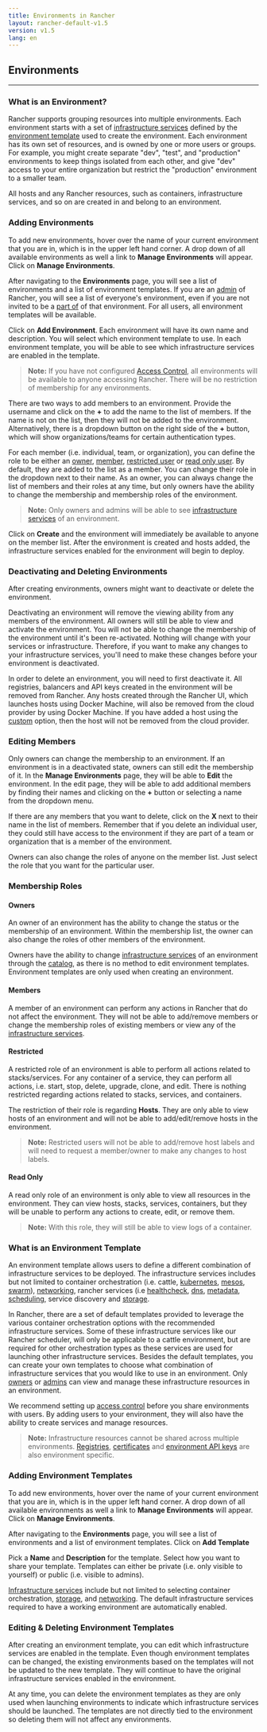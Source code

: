 ```yaml
---
title: Environments in Rancher
layout: rancher-default-v1.5
version: v1.5
lang: en
---
```


## Environments
---

### What is an Environment?

Rancher supports grouping resources into multiple environments. Each environment starts with a set of [infrastructure services]({{site.baseurl}}/rancher/{{page.version}}/{{page.lang}}/rancher-services/) defined by the [environment template](#what-is-an-environment-template) used to create the environment. Each environment has its own set of resources, and is owned by one or more users or groups. For example, you might create separate "dev", "test", and "production" environments to keep things isolated from each other, and give "dev" access to your entire organization but restrict the "production" environment to a smaller team.

All hosts and any Rancher resources, such as containers, infrastructure services, and so on are created in and belong to an environment.

### Adding Environments

To add new environments, hover over the name of your current environment that you are in, which is in the upper left hand corner. A drop down of all available environments as well a link to **Manage Environments** will appear. Click on **Manage Environments**.

After navigating to the **Environments** page, you will see a list of environments and a list of environment templates. If you are an [admin]({{site.baseurl}}/rancher/{{page.version}}/{{page.lang}}/configuration/accounts/#admin) of Rancher, you will see a list of everyone's environment, even if you are not invited to be a [part of]({{site.baseurl}}/rancher/{{page.version}}/{{page.lang}}/environments/#membership-roles) of that environment. For all users, all environment templates will be available.

Click on **Add Environment**. Each environment will have its own name and description. You will select which environment template to use. In each environment template, you will be able to see which infrastructure services are enabled in the template.

> **Note:** If you have not configured [Access Control]({{site.baseurl}}/rancher/{{page.version}}/{{page.lang}}/configuration/access-control/), all environments will be available to anyone accessing Rancher. There will be no restriction of membership for any environments.

There are two ways to add members to an environment. Provide the username and click on the **+** to add the name to the list of members. If the name is not on the list, then they will not be added to the environment. Alternatively, there is a dropdown button on the right side of the **+** button, which will show organizations/teams for certain authentication types.

For each member (i.e. individual, team, or organization), you can define the role to be either an [owner](#owners), [member](#members), [restricted user](#restricted) or [read only user](#read-only). By default, they are added to the list as a member. You can change their role in the dropdown next to their name. As an owner, you can always change the list of members and their roles at any time, but only owners have the ability to change the membership and membership roles of the environment.

> **Note:** Only owners and admins will be able to see [infrastructure services]({{site.baseurl}}/rancher/{{page.version}}/{{page.lang}}/rancher-services/) of an environment.

Click on **Create** and the environment will immediately be available to anyone on the member list. After the environment is created and hosts added, the infrastructure services enabled for the environment will begin to deploy.

### Deactivating and Deleting Environments

After creating environments, owners might want to deactivate or delete the environment.

Deactivating an environment will remove the viewing ability from any members of the environment. All owners will still be able to view and activate the environment. You will not be able to change the membership of the environment until it's been re-activated. Nothing will change with your services or infrastructure. Therefore, if you want to make any changes to your infrastructure services, you'll need to make these changes before your environment is deactivated.

In order to delete an environment, you will need to first deactivate it. All registries, balancers and API keys created in the environment will be removed from Rancher. Any hosts created through the Rancher UI, which launches hosts using Docker Machine, will also be removed from the cloud provider by using Docker Machine. If you have added a host using the [custom]({{site.baseurl}}/rancher/{{page.version}}/{{page.lang}}/hosts/custom/) option, then the host will not be removed from the cloud provider.

### Editing Members

Only owners can change the membership to an environment. If an environment is in a deactivated state, owners can still edit the membership of it. In the **Manage Environments** page, they will be able to **Edit** the environment. In the edit page, they will be able to add additional members by finding their names and clicking on the **+** button or selecting a name from the dropdown menu.

If there are any members that you want to delete, click on the **X** next to their name in the list of members. Remember that if you delete an individual user, they could still have access to the environment if they are part of a team or organization that is a member of the environment.  

Owners can also change the roles of anyone on the member list. Just select the role that you want for the particular user.

### Membership Roles

#### Owners

An owner of an environment has the ability to change the status or the membership of an environment. Within the membership list, the owner can also change the roles of other members of the environment.

Owners have the ability to change [infrastructure services]({{site.baseurl}}/rancher/{{page.version}}/{{page.lang}}/rancher-services/) of an environment through the [catalog]({{site.baseurl}}/rancher/{{page.version}}/{{page.lang}}/catalog), as there is no method to edit environment templates. Environment templates are only used when creating an environment.

#### Members

A member of an environment can perform any actions in Rancher that do not affect the environment. They will not be able to add/remove members or change the membership roles of existing members or view any of the [infrastructure services]({{site.baseurl}}/rancher/{{page.version}}/{{page.lang}}/rancher-services/).

#### Restricted

A restricted role of an environment is able to perform all actions related to stacks/services. For any container of a service, they can perform all actions, i.e. start, stop, delete, upgrade, clone, and edit. There is nothing restricted regarding actions related to stacks, services, and containers.

The restriction of their role is regarding **Hosts**. They are only able to view hosts of an environment and will not be able to add/edit/remove hosts in the environment.

> **Note:** Restricted users will not be able to add/remove host labels and will need to request a member/owner to make any changes to host labels.

#### Read Only

A read only role of an environment is only able to view all resources in the environment. They can view hosts, stacks, services, containers, but they will be unable to perform any actions to create, edit, or remove them.

> **Note:** With this role, they will still be able to view logs of a container.

### What is an Environment Template

An environment template allows users to define a different combination of infrastructure services to be deployed. The infrastructure services includes but not limited to container orchestration (i.e. cattle, [kubernetes]({{site.baseurl}}/rancher/{{page.version}}/{{page.lang}}/kubernetes/), [mesos]({{site.baseurl}}/rancher/{{page.version}}/{{page.lang}}/mesos/), [swarm]({{site.baseurl}}/rancher/{{page.version}}/{{page.lang}}/swarm/)), [networking]({{site.baseurl}}/rancher/{{page.version}}/{{page.lang}}/rancher-services/networking/), rancher services (i.e [healthcheck]({{site.baseurl}}/rancher/{{page.version}}/{{page.lang}}/cattle/health-checks), [dns]({{site.baseurl}}/rancher/{{page.version}}/{{page.lang}}/rancher-services/dns-service/), [metadata]({{site.baseurl}}/rancher/{{page.version}}/{{page.lang}}/rancher-services/metadata/), [scheduling]({{site.baseurl}}/rancher/{{page.version}}/{{page.lang}}/cattle/scheduling/), service discovery and [storage]({{site.baseurl}}/rancher/{{page.version}}/{{page.lang}}/rancher-services/storage-service/).

In Rancher, there are a set of default templates provided to leverage the various container orchestration options with the recommended infrastructure services. Some of these infrastructure services like our Rancher scheduler, will only be applicable to a cattle environment, but are required for other orchestration types as these services are used for launching other infrastructure services. Besides the default templates, you can create your own templates to choose what combination of infrastructure services that you would like to use in an environment. Only [owners](#owners) or [admins]({{site.baseurl}}/rancher/{{page.version}}/{{page.lang}}/configuration/access-control/#admin) can view and manage these infrastructure resources in an environment.

We recommend setting up [access control]({{site.baseurl}}/rancher/{{page.version}}/{{page.lang}}/configuration/access-control/) before you share environments with users. By adding users to your environment, they will also have the ability to create services and manage resources.

> **Note:** Infrastructure resources cannot be shared across multiple environments. [Registries]({{site.baseurl}}/rancher/{{page.version}}/{{page.lang}}/environments/registries/), [certificates]({{site.baseurl}}/rancher/{{page.version}}/{{page.lang}}/environments/certificates/) and [environment API keys]({{site.baseurl}}/rancher/{{page.version}}/{{page.lang}}/api/api-keys/) are also environment specific.  

### Adding Environment Templates

To add new environments, hover over the name of your current environment that you are in, which is in the upper left hand corner. A drop down of all available environments as well a link to **Manage Environments** will appear. Click on **Manage Environments**.

After navigating to the **Environments** page, you will see a list of environments and a list of environment templates. Click on **Add Template**

Pick a **Name** and **Description** for the template. Select how you want to share your template. Templates can either be private (i.e. only visible to yourself) or public (i.e. visible to admins).

[Infrastructure services]({{site.baseurl}}/rancher/{{page.version}}/{{page.lang}}/rancher-services/) include but not limited to selecting container orchestration, [storage]({{site.baseurl}}/rancher/{{page.version}}/{{page.lang}}/rancher-services/storage-service/), and [networking]({{site.baseurl}}/rancher/{{page.version}}/{{page.lang}}/rancher-services/networking). The default infrastructure services required to have a working environment are automatically enabled.

### Editing & Deleting Environment Templates

After creating an environment template, you can edit which infrastructure services are enabled in the template. Even though environment templates can be changed, the existing environments based on the templates will not be updated to the new template. They will continue to have the original infrastructure services enabled in the environment.

At any time, you can delete the environment templates as they are only used when launching environments to indicate which infrastructure services should be launched. The templates are not directly tied to the environment so deleting them will not affect any environments.
